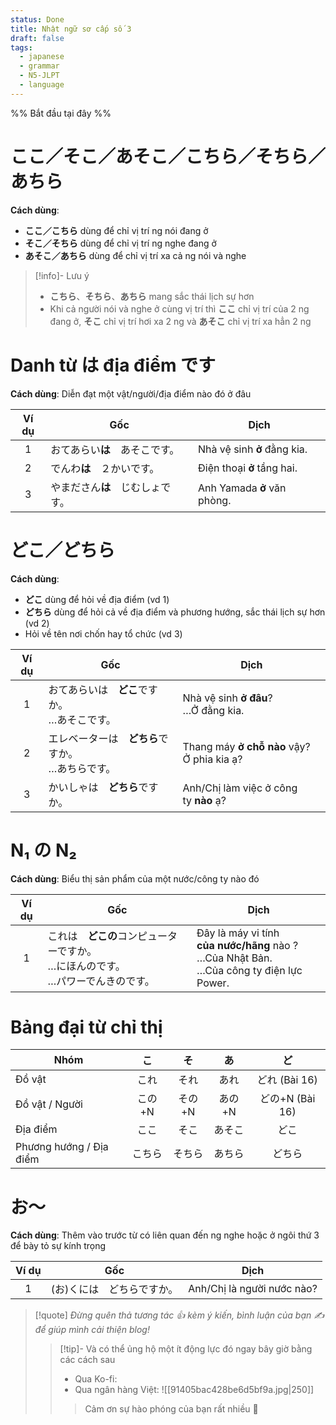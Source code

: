 ```yaml
---
status: Done
title: Nhật ngữ sơ cấp số 3
draft: false
tags:
  - japanese
  - grammar
  - N5-JLPT
  - language
---
```

%% Bắt đầu tại đây %%
# ここ／そこ／あそこ／こちら／そちら／あちら
**Cách dùng**:
- **ここ／こちら** dùng để chỉ vị trí ng nói đang ở
- **そこ／そちら** dùng để chỉ vị trí ng nghe đang ở
- **あそこ／あちら** dùng để chỉ vị trí xa cả ng nói và nghe

> [!info]- Lưu ý
> - **こちら**、**そちら**、**あちら** mang sắc thái lịch sự hơn
> - Khi cả người nói và nghe ở cùng vị trí thì **ここ** chỉ vị trí của 2 ng đang ở, **そこ** chỉ vị trí hơi xa 2 ng và **あそこ** chỉ vị trí xa hẳn 2 ng

# Danh từ は địa điểm です
**Cách dùng**: Diễn đạt một vật/người/địa điểm nào đó ở đâu

| Ví dụ | Gốc                              | Dịch                        |
|:-----:| -------------------------------- | --------------------------- |
|   1   | おてあらい**は**　あそこです。   | Nhà vệ sinh **ở** đằng kia. |
|   2   | でんわ**は**　２かいです。       | Điện thoại **ở** tầng hai.  |
|   3   | やまださん**は**　じむしょです。 | Anh Yamada **ở** văn phòng. |

# どこ／どちら
**Cách dùng**:
- **どこ** dùng để hỏi về địa điểm (vd 1)
- **どちら** dùng để hỏi cả về địa điểm và phương hướng, sắc thái lịch sự hơn (vd 2)
- Hỏi về tên nơi chốn hay tổ chức (vd 3)

| Ví dụ | Gốc                                                   | Dịch                                            |
|:-----:| ----------------------------------------------------- | ----------------------------------------------- |
|   1   | おてあらいは　**どこ**ですか。  <br>…あそこです。     | Nhà vệ sinh **ở đâu**?  <br>…Ở đằng kia.        |
|   2   | エレベーターは　**どちら**ですか。  <br>…あちらです。 | Thang máy **ở chỗ nào** vậy?  <br>Ở phia kia ạ? |
|   3   | かいしゃは　**どちら**ですか。                        | Anh/Chị làm việc ở công ty **nào** ạ?           |

# N₁ の N₂
**Cách dùng**: Biểu thị sản phẩm của một nước/công ty nào đó

| Ví dụ | Gốc                                                                                      | Dịch                                                                                                  |
|:-----:| ---------------------------------------------------------------------------------------- | ----------------------------------------------------------------------------------------------------- |
|   1   | これは　**どこの**コンピューターですか。  <br>…にほんのです。  <br>…パワーでんきのです。 | Đây là máy vi tính  <br>**của nước/hãng** nào ?  <br>…Của Nhật Bản.  <br>…Của công ty điện lực Power. |

# Bảng đại từ chỉ thị
| Nhóm                    |   こ   |   そ   |   あ   |       ど        |
| ----------------------- |:------:|:------:|:------:|:---------------:|
| Đồ vật                  |  これ  |  それ  |  あれ  |  どれ (Bài 16)  |
| Đồ vật / Người          | この+N | その+N | あの+N | どの+N (Bài 16) |
| Địa điểm                |  ここ  |  そこ  | あそこ |      どこ       |
| Phương hướng / Địa điểm | こちら | そちら | あちら |     どちら      |

# お～
**Cách dùng**: Thêm vào trước từ có liên quan đến ng nghe hoặc ở ngôi thứ 3 để bày tỏ sự kính trọng

| Ví dụ | Gốc                        | Dịch                       |
|:-----:| -------------------------- | -------------------------- |
|   1   | (お)くには　どちらですか。 | Anh/Chị là người nước nào? |

> [!quote]
> *Đừng quên thả tương tác 👍 kèm ý kiến, bình luận của bạn ✍️ để giúp mình cải thiện blog!* 
> > [!tip]- Và có thể ủng hộ một ít động lực đó ngay bây giờ bằng các cách sau
> > - Qua Ko-fi: <script type='text/javascript' src='https://storage.ko-fi.com/cdn/widget/Widget_2.js'></script><script type='text/javascript'>kofiwidget2.init('Support Me', '#29abe0', 'M4M111S8CI');kofiwidget2.draw();</script>
> > - Qua ngân hàng Việt:
> >   ![[91405bac428be6d5bf9a.jpg|250]]
> > > Cảm ơn sự hào phóng của bạn rất nhiều 🥰